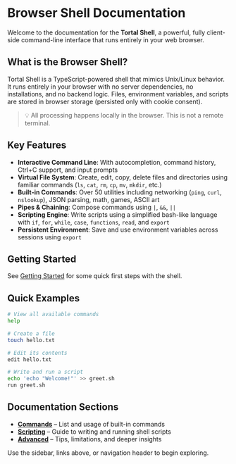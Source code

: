 # Browser Shell Documentation

Welcome to the documentation for the **Tortal Shell**, a powerful, fully client-side command-line interface that runs entirely in your web browser.

## What is the Browser Shell?

Tortal Shell is a TypeScript-powered shell that mimics Unix/Linux behavior. It runs entirely in your browser with no server dependencies, no installations, and no backend logic. Files, environment variables, and scripts are stored in browser storage (persisted only with cookie consent).

> 💡 All processing happens locally in the browser. This is not a remote terminal.

## Key Features

- **Interactive Command Line**: With autocompletion, command history, Ctrl+C support, and input prompts
- **Virtual File System**: Create, edit, copy, delete files and directories using familiar commands (`ls`, `cat`, `rm`, `cp`, `mv`, `mkdir`, etc.)
- **Built-in Commands**: Over 50 utilities including networking (`ping`, `curl`, `nslookup`), JSON parsing, math, games, ASCII art
- **Pipes & Chaining**: Compose commands using `|`, `&&`, `||`
- **Scripting Engine**: Write scripts using a simplified bash-like language with `if`, `for`, `while`, `case`, `functions`, `read`, and `export`
- **Persistent Environment**: Save and use environment variables across sessions using `export`

## Getting Started

See [Getting Started](getting-started.md) for some quick first steps with the shell.

## Quick Examples

```sh
# View all available commands
help

# Create a file
touch hello.txt

# Edit its contents
edit hello.txt

# Write and run a script
echo 'echo "Welcome!"' >> greet.sh
run greet.sh
```

## Documentation Sections

- **[Commands](commands/index.md)** – List and usage of built-in commands
- **[Scripting](scripting/index.md)** – Guide to writing and running shell scripts
- **[Advanced](advanced/tips-and-tricks.md)** – Tips, limitations, and deeper insights

Use the sidebar, links above, or navigation header to begin exploring.
